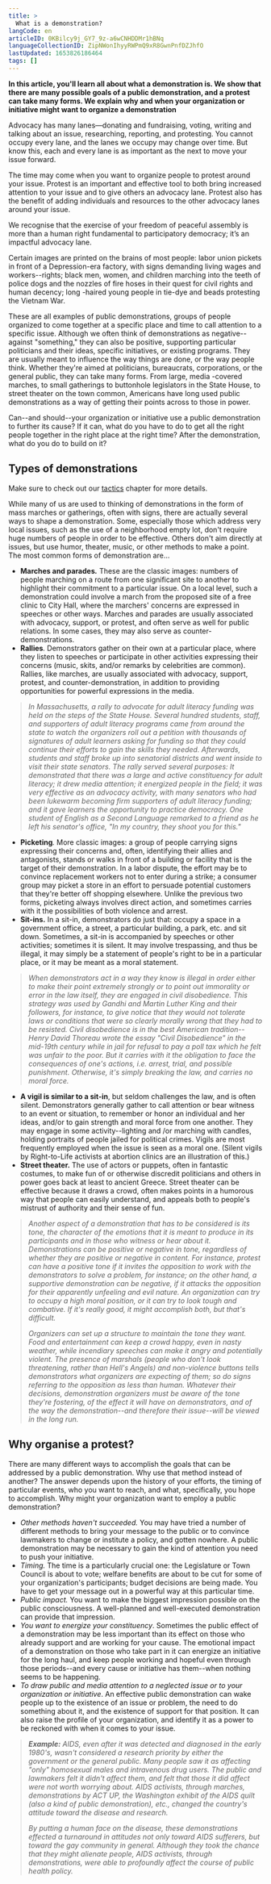 ```yaml
---
title: >
  What is a demonstration?
langCode: en
articleID: 0KBilcy9j_GY7_9z-a6wCNHDDMr1hBNq
languageCollectionID: ZipNWonIhyyRWPmQ9xR8GwnPnfDZJhfO
lastUpdated: 1653826186464
tags: []
---
```


**In this article, you'll learn all about what a demonstration is. We show that there are many possible goals of a public demonstration, and a protest can take many forms. We explain why and when your organization or initiative might want to organize a demonstration**

Advocacy has many lanes—donating and fundraising, voting, writing and talking about an issue, researching, reporting, and protesting. You cannot occupy every lane, and the lanes we occupy may change over time. But know this, each and every lane is as important as the next to move your issue forward.

The time may come when you want to organize people to protest around your issue. Protest is an important and effective tool to both bring increased attention to your issue and to give others an advocacy lane. Protest also has the benefit of adding individuals and resources to the other advocacy lanes around your issue.

We recognise that the exercise of your freedom of peaceful assembly is more than a human right fundamental to participatory democracy; it’s an impactful advocacy lane.

Certain images are printed on the brains of most people: labor union pickets in front of a Depression-era factory, with signs demanding living wages and workers--rights; black men, women, and children marching into the teeth of police dogs and the nozzles of fire hoses in their quest for civil rights and human decency; long -haired young people in tie-dye and beads protesting the Vietnam War.

These are all examples of public demonstrations, groups of people organized to come together at a specific place and time to call attention to a specific issue. Although we often think of demonstrations as negative--against "something," they can also be positive, supporting particular politicians and their ideas, specific initiatives, or existing programs. They are usually meant to influence the way things are done, or the way people think. Whether they're aimed at politicians, bureaucrats, corporations, or the general public, they can take many forms. From large, media -covered marches, to small gatherings to buttonhole legislators in the State House, to street theater on the town common, Americans have long used public demonstrations as a way of getting their points across to those in power.

Can--and should--your organization or initiative use a public demonstration to further its cause? If it can, what do you have to do to get all the right people together in the right place at the right time? After the demonstration, what do you do to build on it?

## **Types of demonstrations**

Make sure to check out our [tactics](/tactics) chapter for more details.

While many of us are used to thinking of demonstrations in the form of mass marches or gatherings, often with signs, there are actually several ways to shape a demonstration. Some, especially those which address very local issues, such as the use of a neighborhood empty lot, don't require huge numbers of people in order to be effective. Others don't aim directly at issues, but use humor, theater, music, or other methods to make a point. The most common forms of demonstration are...

-   **Marches and parades**_**.**_ These are the classic images: numbers of people marching on a route from one significant site to another to highlight their commitment to a particular issue. On a local level, such a demonstration could involve a march from the proposed site of a free clinic to City Hall, where the marchers' concerns are expressed in speeches or other ways. Marches and parades are usually associated with advocacy, support, or protest, and often serve as well for public relations. In some cases, they may also serve as counter-demonstrations.
-   **Rallies**_._ Demonstrators gather on their own at a particular place, where they listen to speeches or participate in other activities expressing their concerns (music, skits, and/or remarks by celebrities are common). Rallies, like marches, are usually associated with advocacy, support, protest, and counter-demonstration, in addition to providing opportunities for powerful expressions in the media.

> _In Massachusetts, a rally to advocate for adult literacy funding was held on the steps of the State House. Several hundred students, staff, and supporters of adult literacy programs came from around the state to watch the organizers roll out a petition with thousands of signatures of adult learners asking for funding so that they could continue their efforts to gain the skills they needed. Afterwards, students and staff broke up into senatorial districts and went inside to visit their state senators. The rally served several purposes: It demonstrated that there was a large and active constituency for adult literacy; it drew media attention; it energized people in the field; it was very effective as an advocacy activity, with many senators who had been lukewarm becoming firm supporters of adult literacy funding; and it gave learners the opportunity to practice democracy. One student of English as a Second Language remarked to a friend as he left his senator's office, "In my country, they shoot you for this."_

-   **Picketing**_._ More classic images: a group of people carrying signs expressing their concerns and, often, identifying their allies and antagonists, stands or walks in front of a building or facility that is the target of their demonstration. In a labor dispute, the effort may be to convince replacement workers not to enter during a strike; a consumer group may picket a store in an effort to persuade potential customers that they're better off shopping elsewhere. Unlike the previous two forms, picketing always involves direct action, and sometimes carries with it the possibilities of both violence and arrest.
-   **Sit-ins.** In a sit-in, demonstrators do just that: occupy a space in a government office, a street, a particular building, a park, etc. and sit down. Sometimes, a sit-in is accompanied by speeches or other activities; sometimes it is silent. It may involve trespassing, and thus be illegal, it may simply be a statement of people's right to be in a particular place, or it may be meant as a moral statement.

> _When demonstrators act in a way they know is illegal in order either to make their point extremely strongly or to point out immorality or error in the law itself, they are engaged in civil disobedience. This strategy was used by Gandhi and Martin Luther King and their followers, for instance, to give notice that they would not tolerate laws or conditions that were so clearly morally wrong that they had to be resisted. Civil disobedience is in the best American tradition--Henry David Thoreau wrote the essay "Civil Disobedience" in the mid-19th century while in jail for refusal to pay a poll tax which he felt was unfair to the poor. But it carries with it the obligation to face the consequences of one's actions, i.e. arrest, trial, and possible punishment. Otherwise, it's simply breaking the law, and carries no moral force._

-   **A vigil is similar to a sit-in**, but seldom challenges the law, and is often silent. Demonstrators generally gather to call attention or bear witness to an event or situation, to remember or honor an individual and her ideas, and/or to gain strength and moral force from one another. They may engage in some activity--lighting and /or marching with candles, holding portraits of people jailed for political crimes. Vigils are most frequently employed when the issue is seen as a moral one. (Silent vigils by Right-to-Life activists at abortion clinics are an illustration of this.)
-   **Street theater.** The use of actors or puppets, often in fantastic costumes, to make fun of or otherwise discredit politicians and others in power goes back at least to ancient Greece. Street theater can be effective because it draws a crowd, often makes points in a humorous way that people can easily understand, and appeals both to people's mistrust of authority and their sense of fun.

> _Another aspect of a demonstration that has to be considered is its tone, the character of the emotions that it is meant to produce in its participants and in those who witness or hear about it. Demonstrations can be positive or negative in tone, regardless of whether they are positive or negative in content. For instance, protest can have a positive tone if it invites the opposition to work with the demonstrators to solve a problem, for instance; on the other hand, a supportive demonstration can be negative, if it attacks the opposition for their apparently unfeeling and evil nature. An organization can try to occupy a high moral position, or it can try to look tough and combative. If it's really good, it might accomplish both, but that's difficult._
> 
> _Organizers can set up a structure to maintain the tone they want. Food and entertainment can keep a crowd happy, even in nasty weather, while incendiary speeches can make it angry and potentially violent. The presence of marshals (people who don't look threatening, rather than Hell's Angels) and non-violence buttons tells demonstrators what organizers are expecting of them; so do signs referring to the opposition as less than human. Whatever their decisions, demonstration organizers must be aware of the tone they're fostering, of the effect it will have on demonstrators, and of the way the demonstration--and therefore their issue--will be viewed in the long run._

## **Why organise a protest?**

There are many different ways to accomplish the goals that can be addressed by a public demonstration. Why use that method instead of another? The answer depends upon the history of your efforts, the timing of particular events, who you want to reach, and what, specifically, you hope to accomplish. Why might your organization want to employ a public demonstration?

-   _Other methods haven't succeeded._ You may have tried a number of different methods to bring your message to the public or to convince lawmakers to change or institute a policy, and gotten nowhere. A public demonstration may be necessary to gain the kind of attention you need to push your initiative.
-   _Timing._ The time is a particularly crucial one: the Legislature or Town Council is about to vote; welfare benefits are about to be cut for some of your organization's participants; budget decisions are being made. You have to get your message out in a powerful way at this particular time.
-   _Public impact._ You want to make the biggest impression possible on the public consciousness. A well-planned and well-executed demonstration can provide that impression.
-   _You want to energize your constituency_. Sometimes the public effect of a demonstration may be less important than its effect on those who already support and are working for your cause. The emotional impact of a demonstration on those who take part in it can energize an initiative for the long haul, and keep people working and hopeful even through those periods--and every cause or initiative has them--when nothing seems to be happening.
-   _To draw public and media attention to a neglected issue or to your organization or initiative_. An effective public demonstration can wake people up to the existence of an issue or problem, the need to do something about it, and the existence of support for that position. It can also raise the profile of your organization, and identify it as a power to be reckoned with when it comes to your issue.

> _**Example:** AIDS, even after it was detected and diagnosed in the early 1980's, wasn't considered a research priority by either the government or the general public. Many people saw it as affecting "only" homosexual males and intravenous drug users. The public and lawmakers felt it didn't affect them, and felt that those it did affect were not worth worrying about. AIDS activists, through marches, demonstrations by ACT UP, the Washington exhibit of the AIDS quilt (also a kind of public demonstration), etc., changed the country's attitude toward the disease and research._
> 
> _By putting a human face on the disease, these demonstrations effected a turnaround in attitudes not only toward AIDS sufferers, but toward the gay community in general. Although they took the chance that they might alienate people, AIDS activists, through demonstrations, were able to profoundly affect the course of public health policy._